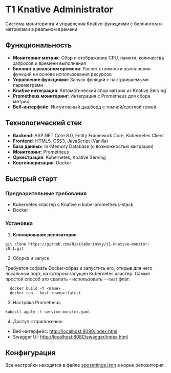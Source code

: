 # T1 Knative Administrator

Система мониторинга и управления Knative-функциями с биллингом и метриками в реальном времени.

## Функциональность

- **Мониторинг метрик**: Сбор и отображение CPU, памяти, количества запросов и времени выполнения
- **Биллинг в реальном времени**: Расчет стоимости выполнения функций на основе использования ресурсов
- **Управление функциями**: Запуск функций с настраиваемыми параметрами
- **Knative интеграция**: Автоматический сбор метрик из Knative Serving
- **Prometheus мониторинг**: Интеграция с Prometheus для сбора метрик
- **Веб-интерфейс**: Интуитивный дашборд с темной/светлой темой

## Технологический стек

- **Backend**: ASP.NET Core 8.0, Entity Framework Core, Kubernetes Client
- **Frontend**: HTML5, CSS3, JavaScript (Vanilla)
- **База данных**: In-Memory Database (с возможностью миграции)
- **Мониторинг**: Prometheus
- **Оркестрация**: Kubernetes, Knative Serving
- **Контейнеризация**: Docker

## Быстрый старт

### Предварительные требования

- Kubernetes кластер с Knative и kube-prometheus-stack
- Docker

### Установка

1. **Клонирование репозитория**

```
git clone https://github.com/NikitaBurinsky/t1-knative-monitor-v0.1.git
```

2. Сборка и запуск

Требуется собрать Docker-образ и запустить его, открыв для него локальный порт,
на котором запущен Kubernetes кластер. Самые простой способ это сделать - использовать
`--host` флаг:

```
  docker build -t <name> .
  docker run --host <name>:latest
```

3. Настрйка Prometheus

```
kubectl apply -f service-monitor.yaml
```

4. Доступ к приложению

- Веб-интерфейс: [http://localhost:8080/index.html](http://localhost:8080/index.html)
- Swagger UI: [http://localhost:8080/swagger/index.html](http://localhost:8080/swagger/index.html)

## Конфигурация

Все настройки находятся в файле [appsettings.json](./appsettings.json) в корне репозитория.

